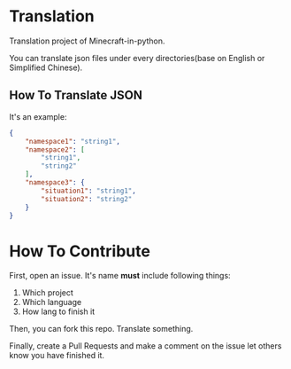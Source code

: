 # Translation
Translation project of Minecraft-in-python.

You can translate json files under every directories(base on English or Simplified Chinese).

## How To Translate JSON
It's an example:
```json
{
	"namespace1": "string1",
	"namespace2": [
		"string1",
		"string2"
	],
	"namespace3": {
		"situation1": "string1",
		"situation2": "string2"
	}
}
```

# How To Contribute
First, open an issue. It's name **must** include following things:

1. Which project
2. Which language
3. How lang to finish it

Then, you can fork this repo. Translate something.

Finally, create a Pull Requests and make a comment on the issue let others know you have finished it.
